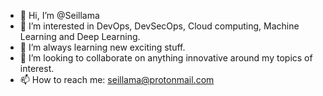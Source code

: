 - 👋 Hi, I’m @Seillama
- 👀 I’m interested in DevOps, DevSecOps, Cloud computing, Machine Learning and Deep Learning.
- 🌱 I’m always learning new exciting stuff.
- 💞️ I’m looking to collaborate on anything innovative around my topics of interest.
- 📫 How to reach me: seillama@protonmail.com

<!---
Seillama/Seillama is a ✨ special ✨ repository because its `README.md` (this file) appears on your GitHub profile.
You can click the Preview link to take a look at your changes.
--->
